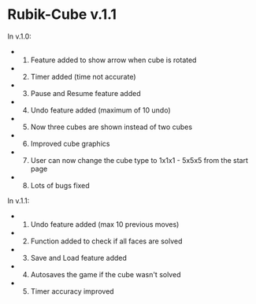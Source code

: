 Rubik-Cube v.1.1
================
In v.1.0:
* 1) Feature added to show arrow when cube is rotated
* 2) Timer added (time not accurate)
* 3) Pause and Resume feature added
* 4) Undo feature added (maximum of 10 undo)
* 5) Now three cubes are shown instead of two cubes
* 6) Improved cube graphics
* 7) User can now change the cube type to 1x1x1 - 5x5x5 from the start page
* 8) Lots of bugs fixed

In v.1.1:
* 1) Undo feature added (max 10 previous moves)
* 2) Function added to check if all faces are solved
* 3) Save and Load feature added
* 4) Autosaves the game if the cube wasn't solved
* 5) Timer accuracy improved
